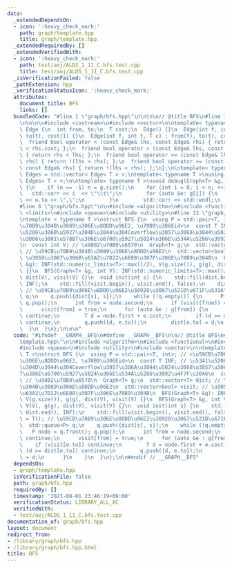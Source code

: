 ```yaml
---
data:
  _extendedDependsOn:
  - icon: ':heavy_check_mark:'
    path: graph/template.hpp
    title: graph/template.hpp
  _extendedRequiredBy: []
  _extendedVerifiedWith:
  - icon: ':heavy_check_mark:'
    path: test/aoj/ALDS_1_11_C.bfs.test.cpp
    title: test/aoj/ALDS_1_11_C.bfs.test.cpp
  _isVerificationFailed: false
  _pathExtension: hpp
  _verificationStatusIcon: ':heavy_check_mark:'
  attributes:
    document_title: BFS
    links: []
  bundledCode: "#line 1 \"graph/bfs.hpp\"\n\n\n\n// @title BFS\n#line 1 \"graph/template.hpp\"\
    \n\n\n\n#include <iostream>\n#include <vector>\n\ntemplate< typename T >\nstruct\
    \ Edge {\n  int from, to;\n  T cost;\n  Edge() {}\n  Edge(int f, int t) : from(f),\
    \ to(t), cost(1) {}\n  Edge(int f, int t, T c) : from(f), to(t), cost(c) {}\n\
    \  friend bool operator < (const Edge& lhs, const Edge& rhs) { return lhs.cost\
    \ < rhs.cost; };\n  friend bool operator > (const Edge& lhs, const Edge& rhs)\
    \ { return rhs < lhs; };\n  friend bool operator <= (const Edge& lhs, const Edge&\
    \ rhs) { return !(lhs > rhs); };\n  friend bool operator >= (const Edge& lhs,\
    \ const Edge& rhs) { return !(lhs < rhs); };\n};\n\ntemplate< typename T >\nusing\
    \ Edges = std::vector< Edge< T > >;\ntemplate< typename T >\nusing Graph = std::vector<\
    \ Edges< T > >;\n\ntemplate< typename T >\nvoid debug(Graph<T> &g, int n = -1)\
    \ {\n    if (n == -1) n = g.size();\n    for (int i = 0; i < n; ++i) {\n     \
    \   std::cerr << i  << \"\\t\";\n        for (auto &e: g[i]) {\n            std::cerr\
    \ << e.to << \",\";\n        }\n        std::cerr << std::endl;\n    }\n}\n\n\n\
    #line 6 \"graph/bfs.hpp\"\n\n#include <algorithm>\n#include <functional>\n#include\
    \ <limits>\n#include <queue>\n#include <utility>\n#line 13 \"graph/bfs.hpp\"\n\
    \ntemplate < typename T >\nstruct BFS {\n  using P = std::pair<T, int>; // <\u59CB\
    \u70B9\u304B\u3089\u306E\u8DDD\u96E2, \u70B9\u306Eid>\n  const T INF; // \u5341\
    \u5206\u306B\u5927\u304D\u3044\u304Coverflow\u3057\u306A\u3044\u5024\u3068\u3057\
    \u3066\u3001\u578BT\u306E\u6700\u5927\u5024\u306E\u534A\u5206\u3092\u4F7F\u3046\
    \n  const int V; // \u9802\u70B9\u6570\n  Graph<T> g;\n  std::vector<T> dist;\
    \ // \u59CB\u70B9\u304B\u3089\u306E\u8DDD\u96E2\n  std::vector<bool> visit; //\
    \ \u3059\u3067\u306B\u63A2\u7D22\u6E08\u307F\u306E\u70B9\u304B\n  BFS(Graph<T>\
    \ &g): INF(std::numeric_limits<T>::max()/2), V(g.size()), g(g), dist(V), visit(V)\
    \ {}\n  BFS(Graph<T> &g, int V): INF(std::numeric_limits<T>::max()/2), V(V), g(g),\
    \ dist(V), visit(V) {}\n  void init(int s) {\n    std::fill(dist.begin(), dist.end(),\
    \ INF);\n    std::fill(visit.begin(), visit.end(), false);\n    dist[s] = T();\
    \ // \u59CB\u70B9\u306E\u8DDD\u96E2\u30920\u3067\u521D\u671F\u5316\n    std::queue<P>\
    \ q;\n    q.push({dist[s], s});\n    while (!q.empty()) {\n      P node = q.front();\
    \ q.pop();\n      int from = node.second;\n      if (visit[from]) continue;\n\
    \      visit[from] = true;\n      for (auto &e : g[from]) {\n        if (visit[e.to])\
    \ continue;\n        T d = node.first + e.cost;\n        if (d >= dist[e.to])\
    \ continue;\n        q.push({d, e.to});\n        dist[e.to] = d;\n      }\n  \
    \  }\n  }\n};\n\n\n"
  code: "#ifndef __GRAPH__BFS\n#define __GRAPH__BFS\n\n// @title BFS\n#include \"\
    template.hpp\"\n\n#include <algorithm>\n#include <functional>\n#include <limits>\n\
    #include <queue>\n#include <utility>\n#include <vector>\n\ntemplate < typename\
    \ T >\nstruct BFS {\n  using P = std::pair<T, int>; // <\u59CB\u70B9\u304B\u3089\
    \u306E\u8DDD\u96E2, \u70B9\u306Eid>\n  const T INF; // \u5341\u5206\u306B\u5927\
    \u304D\u3044\u304Coverflow\u3057\u306A\u3044\u5024\u3068\u3057\u3066\u3001\u578B\
    T\u306E\u6700\u5927\u5024\u306E\u534A\u5206\u3092\u4F7F\u3046\n  const int V;\
    \ // \u9802\u70B9\u6570\n  Graph<T> g;\n  std::vector<T> dist; // \u59CB\u70B9\
    \u304B\u3089\u306E\u8DDD\u96E2\n  std::vector<bool> visit; // \u3059\u3067\u306B\
    \u63A2\u7D22\u6E08\u307F\u306E\u70B9\u304B\n  BFS(Graph<T> &g): INF(std::numeric_limits<T>::max()/2),\
    \ V(g.size()), g(g), dist(V), visit(V) {}\n  BFS(Graph<T> &g, int V): INF(std::numeric_limits<T>::max()/2),\
    \ V(V), g(g), dist(V), visit(V) {}\n  void init(int s) {\n    std::fill(dist.begin(),\
    \ dist.end(), INF);\n    std::fill(visit.begin(), visit.end(), false);\n    dist[s]\
    \ = T(); // \u59CB\u70B9\u306E\u8DDD\u96E2\u30920\u3067\u521D\u671F\u5316\n  \
    \  std::queue<P> q;\n    q.push({dist[s], s});\n    while (!q.empty()) {\n   \
    \   P node = q.front(); q.pop();\n      int from = node.second;\n      if (visit[from])\
    \ continue;\n      visit[from] = true;\n      for (auto &e : g[from]) {\n    \
    \    if (visit[e.to]) continue;\n        T d = node.first + e.cost;\n        if\
    \ (d >= dist[e.to]) continue;\n        q.push({d, e.to});\n        dist[e.to]\
    \ = d;\n      }\n    }\n  }\n};\n\n#endif // __GRAPH__BFS"
  dependsOn:
  - graph/template.hpp
  isVerificationFile: false
  path: graph/bfs.hpp
  requiredBy: []
  timestamp: '2021-08-01 23:46:19+09:00'
  verificationStatus: LIBRARY_ALL_AC
  verifiedWith:
  - test/aoj/ALDS_1_11_C.bfs.test.cpp
documentation_of: graph/bfs.hpp
layout: document
redirect_from:
- /library/graph/bfs.hpp
- /library/graph/bfs.hpp.html
title: BFS
---
```

